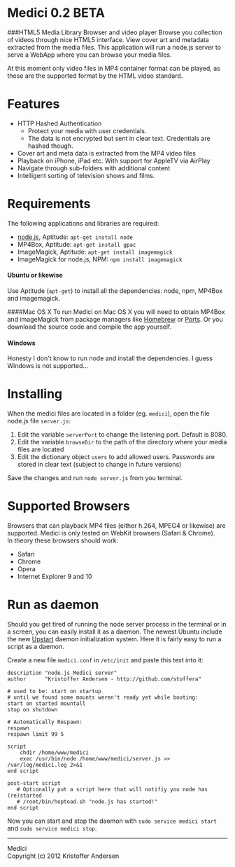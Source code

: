 Medici 0.2 BETA
======

###HTML5 Media Library Browser and video player
Browse you collection of videos through  nice HTML5 interface. View cover art and metadata extracted from the media files.
This application will run a node.js server to serve a WebApp where you can browse your media files.

At this moment only video files in MP4 container format can be played, as these are the supported format by the HTML video standard.

Features
========
* HTTP Hashed Authentication
  * Protect your media with user credentials. 
  * The data is not encrypted but sent in clear text. Credentials are hashed though.
* Cover art and meta data is extracted from the MP4 video files
* Playback on iPhone, iPad etc. With support for AppleTV via AirPlay
* Navigate through sub-folders with additional content
* Intelligent sorting of television shows and films.

Requirements
============
The following applications and libraries are required:

* [node.js](http://nodejs.org), Aptitude: `apt-get install node`
* MP4Box, Aptitude: `apt-get install gpac`
* ImageMagick, Aptitude: `apt-get install imagemagick`
* ImageMagick for node.js, NPM: `npm install imagemagick`

#### Ubuntu or likewise
Use Aptitude (`apt-get`) to install all the dependencies: node, npm, MP4Box and imagemagick.

####Mac OS X
To run Medici on Mac OS X you will need to obtain MP4Box and imageMagick from package managers like [Homebrew](http://mxcl.github.com/homebrew/) or [Ports](http://www.macports.org). Or you download the source code and compile the app yourself.

#### Windows
Honesty I don't know to run node and install the dependencies. I guess Windows is not supported...

Installing
==========
When the medici files are located in a folder (eg. `medici`), open the file node.js file `server.js`:

1. Edit the variable `serverPort` to change the listening port. Default is 8080.
2. Edit the variable `browseDir` to the path of the directory where your media files are located
3. Edit the dictionary object `users` to add allowed users. Passwords are stored in clear text (subject to change in future versions)

Save the changes and run `node server.js` from you terminal.

Supported Browsers
==================
Browsers that can playback MP4 files (either h.264, MPEG4 or likewise) are supported. Medici is only tested on WebKit browsers (Safari & Chrome).  
In theory these browsers should work:
* Safari
* Chrome
* Opera
* Internet Explorer 9 and 10

Run as daemon
=============
Should you get tired of running the node server process in the terminal or in a screen, you can easily install it as a daemon. The newest Ubuntu include the new [Upstart](http://upstart.ubuntu.com) daemon initialization system. Here it is fairly easy to run a script as a daemon.

Create a new file `medici.conf` in `/etc/init` and paste this text into it:

	description "node.js Medici server"
	author      "Kristoffer Andersen - http://github.com/stoffera"
 
	# used to be: start on startup
	# until we found some mounts weren't ready yet while booting:
	start on started mountall
	stop on shutdown
 
	# Automatically Respawn:
	respawn
	respawn limit 99 5
 
	script
	    chdir /home/www/medici
	    exec /usr/bin/node /home/www/medici/server.js >> /var/log/medici.log 2>&1
	end script
 
	post-start script
	   # Optionally put a script here that will notifiy you node has (re)started
	   # /root/bin/hoptoad.sh "node.js has started!"
	end script

Now you can start and stop the daemon with `sudo service medici start` and `sudo service medici stop`.

--------
Medici  
Copyright (c) 2012 Kristoffer Andersen
